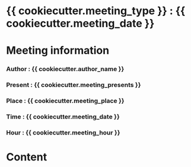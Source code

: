 # {{ cookiecutter.meeting_type }} : {{ cookiecutter.meeting_date }}

# Meeting information

### Author : {{ cookiecutter.author_name }}
### Present : {{ cookiecutter.meeting_presents }}
### Place : {{ cookiecutter.meeting_place }}
### Time : {{ cookiecutter.meeting_date }}
### Hour : {{ cookiecutter.meeting_hour }}

# Content

